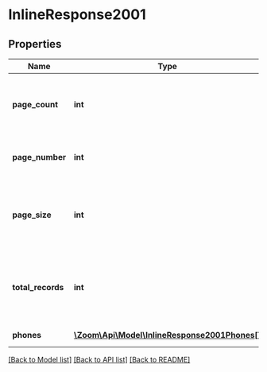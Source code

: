 # InlineResponse2001

## Properties
Name | Type | Description | Notes
------------ | ------------- | ------------- | -------------
**page_count** | **int** | The number of pages returned for the request made. | [optional] 
**page_number** | **int** | The page number of the current results. | [optional] 
**page_size** | **int** | The number of records returned within a single API call. | [optional] 
**total_records** | **int** | The total number of all the records available across pages. | [optional] 
**phones** | [**\Zoom\Api\Model\InlineResponse2001Phones[]**](InlineResponse2001Phones.md) | SIP phones object. | [optional] 

[[Back to Model list]](../README.md#documentation-for-models) [[Back to API list]](../README.md#documentation-for-api-endpoints) [[Back to README]](../README.md)


